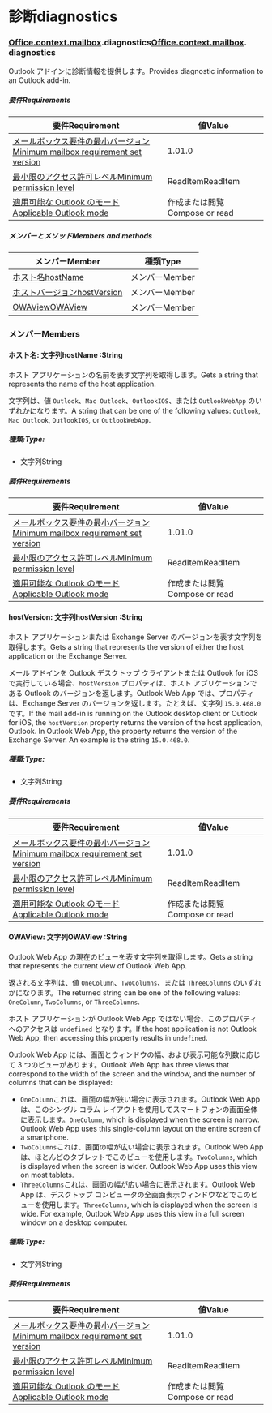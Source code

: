 
# <a name="diagnostics"></a><span data-ttu-id="f575d-101">診断</span><span class="sxs-lookup"><span data-stu-id="f575d-101">diagnostics</span></span>

### <span data-ttu-id="f575d-p101">[Office](Office.md)[.context](Office.context.md)[.mailbox](Office.context.mailbox.md).diagnostics</span><span class="sxs-lookup"><span data-stu-id="f575d-p101">[Office](Office.md)[.context](Office.context.md)[.mailbox](Office.context.mailbox.md). diagnostics</span></span>

<span data-ttu-id="f575d-104">Outlook アドインに診断情報を提供します。</span><span class="sxs-lookup"><span data-stu-id="f575d-104">Provides diagnostic information to an Outlook add-in.</span></span>

##### <a name="requirements"></a><span data-ttu-id="f575d-105">要件</span><span class="sxs-lookup"><span data-stu-id="f575d-105">Requirements</span></span>

|<span data-ttu-id="f575d-106">要件</span><span class="sxs-lookup"><span data-stu-id="f575d-106">Requirement</span></span>| <span data-ttu-id="f575d-107">値</span><span class="sxs-lookup"><span data-stu-id="f575d-107">Value</span></span>|
|---|---|
|[<span data-ttu-id="f575d-108">メールボックス要件の最小バージョン</span><span class="sxs-lookup"><span data-stu-id="f575d-108">Minimum mailbox requirement set version</span></span>](/office/dev/add-ins/reference/requirement-sets/outlook-api-requirement-sets)| <span data-ttu-id="f575d-109">1.0</span><span class="sxs-lookup"><span data-stu-id="f575d-109">1.0</span></span>|
|[<span data-ttu-id="f575d-110">最小限のアクセス許可レベル</span><span class="sxs-lookup"><span data-stu-id="f575d-110">Minimum permission level</span></span>](https://docs.microsoft.com/outlook/add-ins/understanding-outlook-add-in-permissions)| <span data-ttu-id="f575d-111">ReadItem</span><span class="sxs-lookup"><span data-stu-id="f575d-111">ReadItem</span></span>|
|[<span data-ttu-id="f575d-112">適用可能な Outlook のモード</span><span class="sxs-lookup"><span data-stu-id="f575d-112">Applicable Outlook mode</span></span>](https://docs.microsoft.com/outlook/add-ins/#extension-points)| <span data-ttu-id="f575d-113">作成または閲覧</span><span class="sxs-lookup"><span data-stu-id="f575d-113">Compose or read</span></span>|

##### <a name="members-and-methods"></a><span data-ttu-id="f575d-114">メンバーとメソッド</span><span class="sxs-lookup"><span data-stu-id="f575d-114">Members and methods</span></span>

| <span data-ttu-id="f575d-115">メンバー</span><span class="sxs-lookup"><span data-stu-id="f575d-115">Member</span></span> | <span data-ttu-id="f575d-116">種類</span><span class="sxs-lookup"><span data-stu-id="f575d-116">Type</span></span> |
|--------|------|
| [<span data-ttu-id="f575d-117">ホスト名</span><span class="sxs-lookup"><span data-stu-id="f575d-117">hostName</span></span>](#hostname-string) | <span data-ttu-id="f575d-118">メンバー</span><span class="sxs-lookup"><span data-stu-id="f575d-118">Member</span></span> |
| [<span data-ttu-id="f575d-119">ホストバージョン</span><span class="sxs-lookup"><span data-stu-id="f575d-119">hostVersion</span></span>](#hostversion-string) | <span data-ttu-id="f575d-120">メンバー</span><span class="sxs-lookup"><span data-stu-id="f575d-120">Member</span></span> |
| [<span data-ttu-id="f575d-121">OWAView</span><span class="sxs-lookup"><span data-stu-id="f575d-121">OWAView</span></span>](#owaview-string) | <span data-ttu-id="f575d-122">メンバー</span><span class="sxs-lookup"><span data-stu-id="f575d-122">Member</span></span> |

### <a name="members"></a><span data-ttu-id="f575d-123">メンバー</span><span class="sxs-lookup"><span data-stu-id="f575d-123">Members</span></span>

####  <a name="hostname-string"></a><span data-ttu-id="f575d-124">ホスト名: 文字列</span><span class="sxs-lookup"><span data-stu-id="f575d-124">hostName :String</span></span>

<span data-ttu-id="f575d-125">ホスト アプリケーションの名前を表す文字列を取得します。</span><span class="sxs-lookup"><span data-stu-id="f575d-125">Gets a string that represents the name of the host application.</span></span>

<span data-ttu-id="f575d-126">文字列は、値 `Outlook`、`Mac Outlook`、`OutlookIOS`、または `OutlookWebApp` のいずれかになります。</span><span class="sxs-lookup"><span data-stu-id="f575d-126">A string that can be one of the following values: `Outlook`, `Mac Outlook`, `OutlookIOS`, or `OutlookWebApp`.</span></span>

##### <a name="type"></a><span data-ttu-id="f575d-127">種類:</span><span class="sxs-lookup"><span data-stu-id="f575d-127">Type:</span></span>

*   <span data-ttu-id="f575d-128">文字列</span><span class="sxs-lookup"><span data-stu-id="f575d-128">String</span></span>

##### <a name="requirements"></a><span data-ttu-id="f575d-129">要件</span><span class="sxs-lookup"><span data-stu-id="f575d-129">Requirements</span></span>

|<span data-ttu-id="f575d-130">要件</span><span class="sxs-lookup"><span data-stu-id="f575d-130">Requirement</span></span>| <span data-ttu-id="f575d-131">値</span><span class="sxs-lookup"><span data-stu-id="f575d-131">Value</span></span>|
|---|---|
|[<span data-ttu-id="f575d-132">メールボックス要件の最小バージョン</span><span class="sxs-lookup"><span data-stu-id="f575d-132">Minimum mailbox requirement set version</span></span>](/office/dev/add-ins/reference/requirement-sets/outlook-api-requirement-sets)| <span data-ttu-id="f575d-133">1.0</span><span class="sxs-lookup"><span data-stu-id="f575d-133">1.0</span></span>|
|[<span data-ttu-id="f575d-134">最小限のアクセス許可レベル</span><span class="sxs-lookup"><span data-stu-id="f575d-134">Minimum permission level</span></span>](https://docs.microsoft.com/outlook/add-ins/understanding-outlook-add-in-permissions)| <span data-ttu-id="f575d-135">ReadItem</span><span class="sxs-lookup"><span data-stu-id="f575d-135">ReadItem</span></span>|
|[<span data-ttu-id="f575d-136">適用可能な Outlook のモード</span><span class="sxs-lookup"><span data-stu-id="f575d-136">Applicable Outlook mode</span></span>](https://docs.microsoft.com/outlook/add-ins/#extension-points)| <span data-ttu-id="f575d-137">作成または閲覧</span><span class="sxs-lookup"><span data-stu-id="f575d-137">Compose or read</span></span>|

####  <a name="hostversion-string"></a><span data-ttu-id="f575d-138">hostVersion: 文字列</span><span class="sxs-lookup"><span data-stu-id="f575d-138">hostVersion :String</span></span>

<span data-ttu-id="f575d-139">ホスト アプリケーションまたは Exchange Server のバージョンを表す文字列を取得します。</span><span class="sxs-lookup"><span data-stu-id="f575d-139">Gets a string that represents the version of either the host application or the Exchange Server.</span></span>

<span data-ttu-id="f575d-p102">メール アドインを Outlook デスクトップ クライアントまたは Outlook for iOS で実行している場合、`hostVersion` プロパティは、ホスト アプリケーションである Outlook のバージョンを返します。Outlook Web App では、プロパティは、Exchange Server のバージョンを返します。たとえば、文字列 `15.0.468.0` です。</span><span class="sxs-lookup"><span data-stu-id="f575d-p102">If the mail add-in is running on the Outlook desktop client or Outlook for iOS, the `hostVersion` property returns the version of the host application, Outlook. In Outlook Web App, the property returns the version of the Exchange Server. An example is the string `15.0.468.0`.</span></span>

##### <a name="type"></a><span data-ttu-id="f575d-143">種類:</span><span class="sxs-lookup"><span data-stu-id="f575d-143">Type:</span></span>

*   <span data-ttu-id="f575d-144">文字列</span><span class="sxs-lookup"><span data-stu-id="f575d-144">String</span></span>

##### <a name="requirements"></a><span data-ttu-id="f575d-145">要件</span><span class="sxs-lookup"><span data-stu-id="f575d-145">Requirements</span></span>

|<span data-ttu-id="f575d-146">要件</span><span class="sxs-lookup"><span data-stu-id="f575d-146">Requirement</span></span>| <span data-ttu-id="f575d-147">値</span><span class="sxs-lookup"><span data-stu-id="f575d-147">Value</span></span>|
|---|---|
|[<span data-ttu-id="f575d-148">メールボックス要件の最小バージョン</span><span class="sxs-lookup"><span data-stu-id="f575d-148">Minimum mailbox requirement set version</span></span>](/office/dev/add-ins/reference/requirement-sets/outlook-api-requirement-sets)| <span data-ttu-id="f575d-149">1.0</span><span class="sxs-lookup"><span data-stu-id="f575d-149">1.0</span></span>|
|[<span data-ttu-id="f575d-150">最小限のアクセス許可レベル</span><span class="sxs-lookup"><span data-stu-id="f575d-150">Minimum permission level</span></span>](https://docs.microsoft.com/outlook/add-ins/understanding-outlook-add-in-permissions)| <span data-ttu-id="f575d-151">ReadItem</span><span class="sxs-lookup"><span data-stu-id="f575d-151">ReadItem</span></span>|
|[<span data-ttu-id="f575d-152">適用可能な Outlook のモード</span><span class="sxs-lookup"><span data-stu-id="f575d-152">Applicable Outlook mode</span></span>](https://docs.microsoft.com/outlook/add-ins/#extension-points)| <span data-ttu-id="f575d-153">作成または閲覧</span><span class="sxs-lookup"><span data-stu-id="f575d-153">Compose or read</span></span>|

####  <a name="owaview-string"></a><span data-ttu-id="f575d-154">OWAView: 文字列</span><span class="sxs-lookup"><span data-stu-id="f575d-154">OWAView :String</span></span>

<span data-ttu-id="f575d-155">Outlook Web App の現在のビューを表す文字列を取得します。</span><span class="sxs-lookup"><span data-stu-id="f575d-155">Gets a string that represents the current view of Outlook Web App.</span></span>

<span data-ttu-id="f575d-156">返される文字列は、値 `OneColumn`、`TwoColumns`、または `ThreeColumns` のいずれかになります。</span><span class="sxs-lookup"><span data-stu-id="f575d-156">The returned string can be one of the following values: `OneColumn`, `TwoColumns`, or `ThreeColumns`.</span></span>

<span data-ttu-id="f575d-157">ホスト アプリケーションが Outlook Web App ではない場合、このプロパティへのアクセスは `undefined` となります。</span><span class="sxs-lookup"><span data-stu-id="f575d-157">If the host application is not Outlook Web App, then accessing this property results in `undefined`.</span></span>

<span data-ttu-id="f575d-158">Outlook Web App には、画面とウィンドウの幅、および表示可能な列数に応じて 3 つのビューがあります。</span><span class="sxs-lookup"><span data-stu-id="f575d-158">Outlook Web App has three views that correspond to the width of the screen and the window, and the number of columns that can be displayed:</span></span>

*   <span data-ttu-id="f575d-p103">`OneColumn`これは、画面の幅が狭い場合に表示されます。Outlook Web App は、このシングル コラム レイアウトを使用してスマートフォンの画面全体に表示します。</span><span class="sxs-lookup"><span data-stu-id="f575d-p103">`OneColumn`, which is displayed when the screen is narrow. Outlook Web App uses this single-column layout on the entire screen of a smartphone.</span></span>
*   <span data-ttu-id="f575d-p104">`TwoColumns`これは、画面の幅が広い場合に表示されます。Outlook Web App は、ほとんどのタブレットでこのビューを使用します。</span><span class="sxs-lookup"><span data-stu-id="f575d-p104">`TwoColumns`, which is displayed when the screen is wider. Outlook Web App uses this view on most tablets.</span></span>
*   <span data-ttu-id="f575d-p105">`ThreeColumns`これは、画面の幅が広い場合に表示されます。Outlook Web App は、デスクトップ コンピュータの全画面表示ウィンドウなどでこのビューを使用します。</span><span class="sxs-lookup"><span data-stu-id="f575d-p105">`ThreeColumns`, which is displayed when the screen is wide. For example, Outlook Web App uses this view in a full screen window on a desktop computer.</span></span>

##### <a name="type"></a><span data-ttu-id="f575d-165">種類:</span><span class="sxs-lookup"><span data-stu-id="f575d-165">Type:</span></span>

*   <span data-ttu-id="f575d-166">文字列</span><span class="sxs-lookup"><span data-stu-id="f575d-166">String</span></span>

##### <a name="requirements"></a><span data-ttu-id="f575d-167">要件</span><span class="sxs-lookup"><span data-stu-id="f575d-167">Requirements</span></span>

|<span data-ttu-id="f575d-168">要件</span><span class="sxs-lookup"><span data-stu-id="f575d-168">Requirement</span></span>| <span data-ttu-id="f575d-169">値</span><span class="sxs-lookup"><span data-stu-id="f575d-169">Value</span></span>|
|---|---|
|[<span data-ttu-id="f575d-170">メールボックス要件の最小バージョン</span><span class="sxs-lookup"><span data-stu-id="f575d-170">Minimum mailbox requirement set version</span></span>](/office/dev/add-ins/reference/requirement-sets/outlook-api-requirement-sets)| <span data-ttu-id="f575d-171">1.0</span><span class="sxs-lookup"><span data-stu-id="f575d-171">1.0</span></span>|
|[<span data-ttu-id="f575d-172">最小限のアクセス許可レベル</span><span class="sxs-lookup"><span data-stu-id="f575d-172">Minimum permission level</span></span>](https://docs.microsoft.com/outlook/add-ins/understanding-outlook-add-in-permissions)| <span data-ttu-id="f575d-173">ReadItem</span><span class="sxs-lookup"><span data-stu-id="f575d-173">ReadItem</span></span>|
|[<span data-ttu-id="f575d-174">適用可能な Outlook のモード</span><span class="sxs-lookup"><span data-stu-id="f575d-174">Applicable Outlook mode</span></span>](https://docs.microsoft.com/outlook/add-ins/#extension-points)| <span data-ttu-id="f575d-175">作成または閲覧</span><span class="sxs-lookup"><span data-stu-id="f575d-175">Compose or read</span></span>|